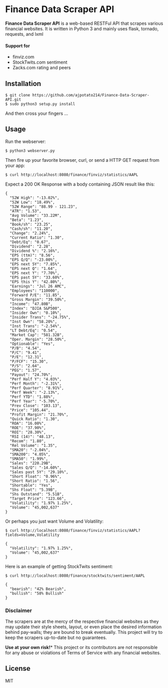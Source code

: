 Finance Data Scraper API
======
**Finance Data Scraper API** is a web-based RESTFul API that scrapes various financial websites.
It is written in Python 3 and mainly  uses flask, tornado, requests, and lxml

#### Support for
* finviz.com
* StockTwits.com sentiment
* Zacks.com rating and peers

Installation
-----------
```
$ git clone https://github.com/ajpotato214/Finance-Data-Scraper-API.git
$ sudo python3 setup.py install
```
And then cross your fingers ...

Usage
-----
Run the webserver:
```
$ python3 webserver.py
```

Then fire up your favorite browser, curl, or send a HTTP GET request from your app:
```
$ curl http://localhost:8080/finance/finviz/statistics/AAPL
```

Expect a 200 OK Response with a body containing JSON result like this:
```
{
  "52W High": "-13.02%",
  "52W Low": "18.49%",
  "52W Range": "88.99 - 121.23",
  "ATR": "1.53",
  "Avg Volume": "33.22M",
  "Beta": "1.23",
  "Book/sh": "23.25",
  "Cash/sh": "11.20",
  "Change": "2.24%",
  "Current Ratio": "1.30",
  "Debt/Eq": "0.67",
  "Dividend": "2.28",
  "Dividend %": "2.16%",
  "EPS (ttm)": "8.56",
  "EPS Q/Q": "-23.00%",
  "EPS next 5Y": "7.85%",
  "EPS next Q": "1.64",
  "EPS next Y": "7.70%",
  "EPS past 5Y": "33.60%",
  "EPS this Y": "42.80%",
  "Earnings": "Jul 26 AMC",
  "Employees": "110000",
  "Forward P/E": "11.85",
  "Gross Margin": "39.50%",
  "Income": "47.80B",
  "Index": "DJIA S&P500",
  "Insider Own": "0.10%",
  "Insider Trans": "-24.75%",
  "Inst Own": "58.20%",
  "Inst Trans": "-2.54%",
  "LT Debt/Eq": "0.54",
  "Market Cap": "581.32B",
  "Oper. Margin": "28.50%",
  "Optionable": "Yes",
  "P/B": "4.54",
  "P/C": "9.41",
  "P/E": "12.31",
  "P/FCF": "15.30",
  "P/S": "2.64",
  "PEG": "1.57",
  "Payout": "24.70%",
  "Perf Half Y": "4.03%",
  "Perf Month": "-2.31%",
  "Perf Quarter": "8.91%",
  "Perf Week": "-2.13%",
  "Perf YTD": "1.88%",
  "Perf Year": "-5.70%",
  "Prev Close": "103.13",
  "Price": "105.44",
  "Profit Margin": "21.70%",
  "Quick Ratio": "1.30",
  "ROA": "16.00%",
  "ROE": "37.90%",
  "ROI": "28.30%",
  "RSI (14)": "48.13",
  "Recom": "1.80",
  "Rel Volume": "1.35",
  "SMA20": "-2.04%",
  "SMA200": "4.05%",
  "SMA50": "1.99%",
  "Sales": "220.29B",
  "Sales Q/Q": "-14.60%",
  "Sales past 5Y": "29.10%",
  "Short Float": "0.96%",
  "Short Ratio": "1.56",
  "Shortable": "Yes",
  "Shs Float": "5.39B",
  "Shs Outstand": "5.51B",
  "Target Price": "123.66",
  "Volatility": "1.97% 1.25%",
  "Volume": "45,002,637"
}
```
Or perhaps you just want Volume and Volatility:
```
$ curl http://localhost:8080/finance/finviz/statistics/AAPL?fields=Volume,Volatility
```
```
{
  "Volatility": "1.97% 1.25%",
  "Volume": "45,002,637"
}
```
Here is an example of getting StockTwits sentiment:
```
$ curl http://localhost:8080/finance/stocktwits/sentiment/AAPL
```
```
{
  "bearish": "42% Bearish",
  "bullish": "58% Bullish"
}
```
### Disclaimer
The scrapers are at the mercy of the respective financial websites as they may update their
style sheets, layout, or even place the desired information behind pay-walls; they are bound
to break eventually. This project will try to keep the scrapers up-to-date but no guarantees.

**Use at your own risk!*** This project or its contributors are not responsible for any abuse or
violations of Terms of Service with any financial websites.

## License
MIT

